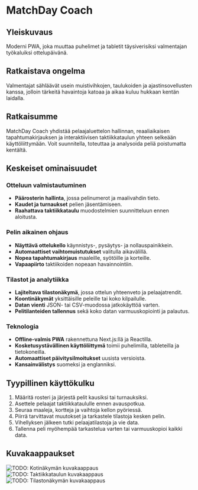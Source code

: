 # MatchDay Coach

## Yleiskuvaus
Moderni PWA, joka muuttaa puhelimet ja tabletit täysiverisiksi valmentajan työkaluiksi ottelupäivänä.

## Ratkaistava ongelma
Valmentajat sähläävät usein muistivihkojen, taulukoiden ja ajastinsovellusten kanssa, jolloin tärkeitä havaintoja katoaa ja aikaa kuluu hukkaan kentän laidalla.

## Ratkaisumme
MatchDay Coach yhdistää pelaajaluettelon hallinnan, reaaliaikaisen tapahtumakirjauksen ja interaktiivisen taktiikkataulun yhteen selkeään käyttöliittymään. Voit suunnitella, toteuttaa ja analysoida peliä poistumatta kentältä.

## Keskeiset ominaisuudet
### Otteluun valmistautuminen
- **Päärosterin hallinta**, jossa pelinumerot ja maalivahdin tieto.
- **Kaudet ja turnaukset** pelien jäsentämiseen.
- **Raahattava taktiikkataulu** muodostelmien suunnitteluun ennen aloitusta.

### Pelin aikainen ohjaus
- **Näyttävä ottelukello** käynnistys-, pysäytys- ja nollauspainikkein.
- **Automaattiset vaihtomuistutukset** valitulla aikavälillä.
- **Nopea tapahtumakirjaus** maaleille, syötöille ja korteille.
- **Vapaapiirto** taktiikoiden nopeaan havainnointiin.

### Tilastot ja analytiikka
- **Lajiteltava tilastonäkymä**, jossa ottelun yhteenveto ja pelaajatrendit.
- **Koontinäkymät** yksittäisille peleille tai koko kilpailulle.
- **Datan vienti** JSON- tai CSV-muodossa jatkokäyttöä varten.
- **Pelitilanteiden tallennus** sekä koko datan varmuuskopiointi ja palautus.

### Teknologia
- **Offline-valmis PWA** rakennettuna Next.js:llä ja Reactilla.
- **Kosketusystävällinen käyttöliittymä** toimii puhelimilla, tableteilla ja tietokoneilla.
- **Automaattiset päivitysilmoitukset** uusista versioista.
- **Kansainvälistys** suomeksi ja englanniksi.

## Tyypillinen käyttökulku
1. Määritä rosteri ja järjestä pelit kausiksi tai turnauksiksi.
2. Asettele pelaajat taktiikkataululle ennen avauspotkua.
3. Seuraa maaleja, kortteja ja vaihtoja kellon pyöriessä.
4. Piirrä tarvittavat muutokset ja tarkastele tilastoja kesken pelin.
5. Vihellyksen jälkeen tutki pelaajatilastoja ja vie data.
6. Tallenna peli myöhempää tarkastelua varten tai varmuuskopioi kaikki data.

## Kuvakaappaukset
![TODO: Kotinäkymän kuvakaappaus](path/to/home-screen.png)
![TODO: Taktiikkataulun kuvakaappaus](path/to/tactics-board.png)
![TODO: Tilastonäkymän kuvakaappaus](path/to/stats-modal.png)

